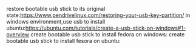 restore bootable usb stick to its original state:https://www.pendrivelinux.com/restoring-your-usb-key-partition/
in windows environment,use usb to install ubuntu:https://ubuntu.com/tutorials/create-a-usb-stick-on-windows#1-overview
create bootable usb stick to install fedora on windows:
create bootable usb stick to install fesora on ubuntu:

